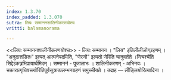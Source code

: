 ```yaml
---
index: 1.3.70
index_padded: 1.3.070
sutra: लियः सम्माननशालिनीकरणयोश्च
vritti: balamanorama

---
```

<<लियः सम्माननशालीनीकरणयोश्च>> - लियः सम्मानन । "लिय" इतिलीलीङोग्र्रहणम् । "अनुदात्तङितः" इत्यत् आत्मनेपदमिति, "णेरणौ" इत्यतो णेरिति चानुवर्तते ।णिचश्चे॑ति सिद्देऽकत्र्रभिप्रायार्थमिदम् । सम्माननं - पूजालाभः । शालिनीकरणम् - अभिनवः । चकारात्गृधिवच्च्यो॑रितिपूर्वसूत्रात्प्रलम्भनग्रहणं समुच्चीयते । तदाह —  लीङ्लियोरित्यादिना ।